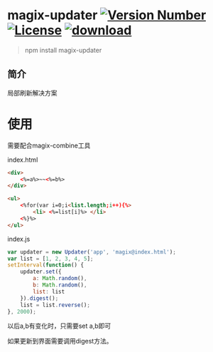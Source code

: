 # magix-updater [![Version Number](https://img.shields.io/npm/v/magix-updater.svg)](https://github.com/xinglie/magix-updater/ "Version Number") [![License](https://img.shields.io/badge/license-MIT-orange.svg)](https://opensource.org/licenses/MIT "License") [![download](https://img.shields.io/npm/dm/magix-updater.svg)](https://www.npmjs.com/package/magix-updater)
> npm install magix-updater

## 简介
局部刷新解决方案

# 使用

需要配合magix-combine工具

index.html

```html
<div>
    <%=a%>~~<%=b%>
</div>

<ul>
    <%for(var i=0;i<list.length;i++){%>
        <li> <%=list[i]%> </li>
    <%}%>
</ul>
```

index.js


```js
var updater = new Updater('app', 'magix@index.html');
var list = [1, 2, 3, 4, 5];
setInterval(function() {
    updater.set({
        a: Math.random(),
        b: Math.random(),
        list: list
    }).digest();
    list = list.reverse();
}, 2000);
```

以后a,b有变化时，只需要set a,b即可

如果更新到界面需要调用digest方法。